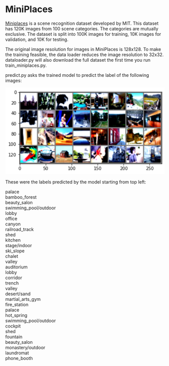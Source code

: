 # MiniPlaces
 
[Miniplaces](https://github.com/CSAILVision/miniplaces) is a scene recognition dataset developed by MIT. This dataset has 120K images from 100 scene categories. The categories are mutually exclusive. The dataset is split into 100K images for training, 10K images for validation, and 10K for testing.

The original image resolution for images in MiniPlaces is 128x128. To make the training feasible, the data loader reduces the image resolution to 32x32. dataloader.py will also download the full dataset the first time you run train_miniplaces.py.

predict.py asks the trained model to predict the label of the following images:

<img src = "test_model.png" width = "1000">

These were the labels predicted by the model starting from top left:

palace <br>
bamboo_forest<br>
beauty_salon<br>
swimming_pool/outdoor<br>
lobby<br>
office <br>
canyon <br>
railroad_track  <br>
shed <br>
kitchen <br>
stage/indoor <br>
ski_slope<br> 
chalet <br>
valley <br>
auditorium <br>
lobby <br>
corridor <br>
trench <br>
valley <br>
desert/sand <br>
martial_arts_gym <br>
fire_station <br>
palace <br>
hot_spring <br>
swimming_pool/outdoor <br>
cockpit  <br>
shed <br>
fountain <br>
beauty_salon <br>
monastery/outdoor <br>
laundromat <br>
phone_booth<br>

